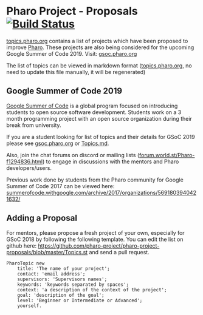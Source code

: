 # Pharo Project - Proposals [![Build Status](https://travis-ci.org/pharo-project/pharo-project-proposals.svg?branch=master)](https://travis-ci.org/pharo-project/pharo-project-proposals)

[topics.pharo.org](http://topics.pharo.org) contains a list of projects which have been proposed to improve [Pharo](http://pharo.org). These projects are also being considered for the upcoming Google Summer of Code 2019. Visit: [gsoc.pharo.org](http://gsoc.pharo.org/)

The list of topics can be viewed in markdown format ([topics.pharo.org](https://github.com/pharo-project/pharo-project-proposals/blob/gh-pages/Topics.md), no need to update this file manually, it will be regenerated)

## Google Summer of Code 2019

[Google Summer of Code](https://summerofcode.withgoogle.com/) is a global program focused on introducing students to open source software development. Students work on a 3 month programming project with an open source organization during their break from university. 

If you are a student looking for list of topics and their details for GSoC 2019 please see [gsoc.pharo.org](http://gsoc.pharo.org/) or [Topics.md](https://github.com/pharo-project/pharo-project-proposals/blob/gh-pages/Topics.md).

Also, join the chat forums on discord or mailing lists ([forum.world.st/Pharo-f1294836.html](http://forum.world.st/Pharo-f1294836.html)) to engage in discussions with the mentors and Pharo developers/users.

Previous work done by students from the Pharo community for Google Summer of Code 2017 can be viewed here: [summerofcode.withgoogle.com/archive/2017/organizations/5691803940421632/](https://summerofcode.withgoogle.com/archive/2017/organizations/5691803940421632/)


## Adding a Proposal

For mentors, please propose a fresh project of your own, especially for GSoC 2018 by following the following template. You can edit the list on github here: https://github.com/pharo-project/pharo-project-proposals/blob/master/Topics.st and send a pull request.

```smalltalk
PharoTopic new
	title: 'The name of your project';
	contact: 'email address';
	supervisors: 'Supervisors names';
	keywords: 'keywords separated by spaces';
	context: 'a description of the context of the project';
	goal: 'description of the goal';
	level: 'Beginner or Intermediate or Advanced';
	yourself.
```

